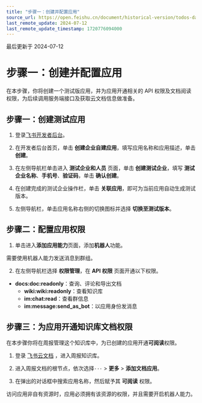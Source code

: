 ```yaml
---
title: "步骤一：创建并配置应用"
source_url: https://open.feishu.cn/document/historical-version/todos-daily-reminder-of-weekly-report/list-of-apis
last_remote_update: 2024-07-12
last_remote_update_timestamp: 1720776094000
---
```

最后更新于 2024-07-12

# 步骤一：创建并配置应用

在本步骤，你将创建一个测试版应用，并为应用开通相关的 API 权限及文档阅读权限，为后续调用服务端接口及获取云文档信息做准备。

## 步骤一：创建测试应用
1. 登录[飞书开发者后台](https://open.feishu.cn/app)。

2. 在开发者后台首页，单击 **创建企业自建应用**，填写应用名称和应用描述，单击 **创建**。

3. 在左侧导航栏单击进入 **测试企业和人员** 页面，单击 **创建测试企业**，填写 **测试企业名称**、**手机号**、**验证码**，单击 **确认创建**。

4. 在创建完成的测试企业操作栏，单击 **关联应用**，即可为当前应用自动生成测试版本。

5. 左侧导航栏，单击应用名称右侧的切换图标并选择 **切换至测试版本**。

## 步骤二：配置应用权限

1. 单击进入**添加应用能力**页面，添加**机器人**功能。

需要使用机器人能力发送消息到群组。

2. 在左侧导航栏选择 **权限管理**，在 **API 权限** 页面开通以下权限。

* **docs:doc:readonly**：查询、评论和导出文档
	* **wiki:wiki:readonly**：查看知识库
	* **im:chat:read**：查看群信息
	* **im:message:send_as_bot**：以应用身份发消息

## 步骤三：为应用开通知识库文档权限

在本步骤你将在周报管理这个知识库中，为已创建的应用开通**可阅读**权限。

1. 登录 [飞书云文档](https://feishu.cn/drive/home/) ，进入周报知识库。

2. 进入周报文档的根节点，依次选择`···` > **更多** > **添加文档应用**。

3. 在弹出的对话框中搜索应用名称，然后赋予其 **可阅读** 权限。

访问应用非自有资源时，应用必须拥有该资源的权限，并且需要开启机器人能力。
